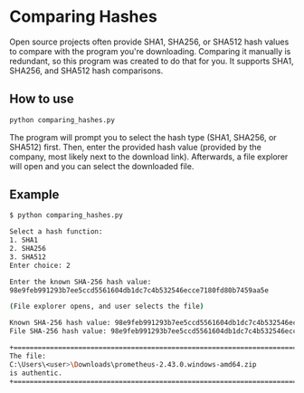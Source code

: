 # Comparing Hashes

Open source projects often provide SHA1, SHA256, or SHA512 hash values to compare with the program you're downloading. Comparing it manually is redundant, so this program was created to do that for you. It supports SHA1, SHA256, and SHA512 hash comparisons.

## How to use

```bash
python comparing_hashes.py
```

The program will prompt you to select the hash type (SHA1, SHA256, or SHA512) first. Then, enter the provided hash value (provided by the company, most likely next to the download link). Afterwards, a file explorer will open and you can select the downloaded file.

## Example

```bash
$ python comparing_hashes.py

Select a hash function:
1. SHA1
2. SHA256
3. SHA512
Enter choice: 2

Enter the known SHA-256 hash value:
98e9feb991293b7ee5ccd5561604db1dc7c4b532546ecce7180fd80b7459aa5e

(File explorer opens, and user selects the file)

Known SHA-256 hash value: 98e9feb991293b7ee5ccd5561604db1dc7c4b532546ecce7180fd80b7459aa5e
File SHA-256 hash value: 98e9feb991293b7ee5ccd5561604db1dc7c4b532546ecce7180fd80b7459aa5e

+==================================================================================================+
The file:
C:\Users\<user>\Downloads\prometheus-2.43.0.windows-amd64.zip
is authentic.
+==================================================================================================+
```